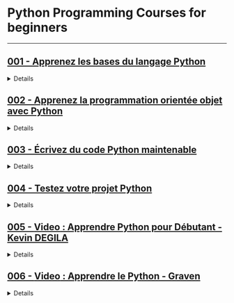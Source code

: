 # **Python Programming Courses for beginners**

---

## [001 - Apprenez les bases du langage Python](https://openclassrooms.com/fr/courses/7168871-apprenez-les-bases-du-langage-python)

<details>
  <summary>Details</summary>
  
<h3><strong>PARTIE 1 :  Créez des données avec Python</strong></h3>
<ol>
  <li>Tirez un maximum de ce cours</li>
  <li>Installez votre environnement Python</li>
  <li>Lancez votre premier programme Python</li>
  <li>Enregistrez vos données avec des variables</li>
  <li>Classez des données avec les types de données</li>
  <li>Enregistrez des groupes de données avec les listes</li>
  <li>Enregistrez des données complexes avec des dictionnaires</li>
</ol>
<p><strong>Quiz : Créer des données avec Python</strong></p>

<h3><strong>PARTIE 2 : Gérez la logique du programme dans Python</strong></h3>
<ol>
  <li>Contrôlez le déroulement de votre programme avec des conditions</li>
  <li>Répétez des tâches facilement à l’aide de boucles</li>
  <li>Regroupez des tâches en utilisant des fonctions</li>
  <li>Écrivez du code en évitant les erreurs courantes</li>
</ol>
<p><strong>Quiz : Gérer la logique de programmation dans Python</strong></p>

<h3><strong>PARTIE 3 : Extrayez des données du web avec les packages Python</strong></h3>
<ol>
  <li>Importez des packages Python</li>
  <li>Extrayez et transformez des données avec l’extraction web</li>
  <li>Chargez des données avec Python</li>
  <li>Relevez les défis de l’extraction de données web</li>
</ol>
<p><strong>Quiz : Extraire des données du web avec Python et certains de ses packages</strong></p>

</details>

## [002 - Apprenez la programmation orientée objet avec Python](https://openclassrooms.com/fr/courses/7150616-apprenez-la-programmation-orientee-objet-avec-python)

<details>
  <summary>Details</summary>
  Details
</details>

## [003 - Écrivez du code Python maintenable](https://openclassrooms.com/fr/courses/7160741-ecrivez-du-code-python-maintenable)

<details>
  <summary>Details</summary>
  Details
</details>

## [004 - Testez votre projet Python](https://openclassrooms.com/fr/courses/7155841-testez-votre-projet-python)

<details>
  <summary>Details</summary>
  Details
</details>

## [005 - **Video** : Apprendre Python pour Débutant - Kevin DEGILA](https://www.youtube.com/playlist?list=PL049bGjkT7dLX7Cl1JGjYj9CA_X68MvXb)

<details>
  <summary>Details</summary>
  Details
</details>

## [006 - **Video** : Apprendre le Python - Graven](https://www.youtube.com/playlist?list=PLMS9Cy4Enq5JmIZtKE5OHJCI3jZfpASbR)

<details>
  <summary>Details</summary>
  Details
</details>